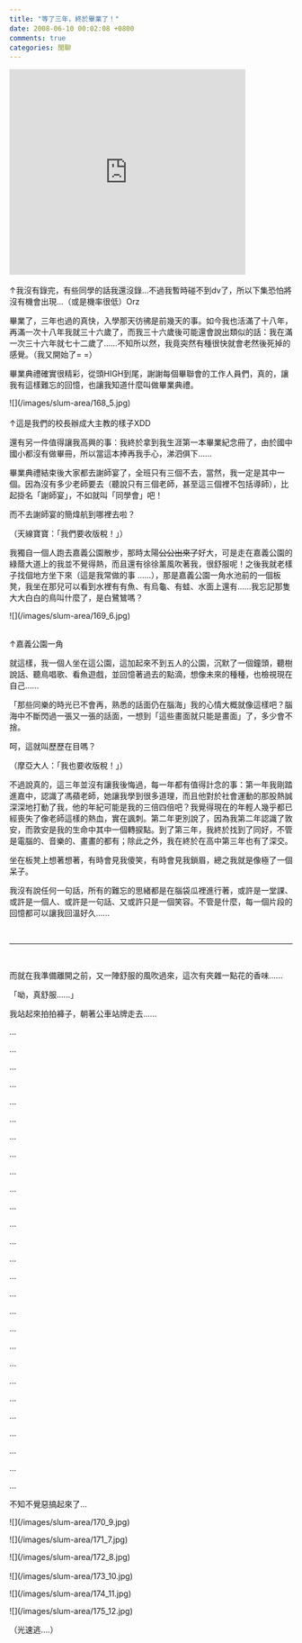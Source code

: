 ```yaml
---
title: "等了三年，終於畢業了！"
date: 2008-06-10 00:02:08 +0800
comments: true
categories: 閒聊
---
```

<p><iframe marginwidth="0" marginheight="0" src="http://vlog.xuite.net/vlog/guest/external.php?media_id=M1J6cGZWLTExNTc3MzAuZmx2&pt=0&ar=0&as=0" frameborder="0" width="420" scrolling="no" height="365"></iframe></p><p>↑我沒有錄完，有些同學的話我還沒錄...不過我暫時碰不到dv了，所以下集恐怕將沒有機會出現...（或是機率很低）Orz</p><p>畢業了，三年也過的真快，入學那天彷彿是前幾天的事。如今我也活滿了十八年，再滿一次十八年我就三十六歲了，而我三十六歲後可能還會說出類似的話：我在滿一次三十六年就七十二歲了……不知所以然，我竟突然有種很快就會老然後死掉的感覺。（我又開始了= =）</p><p>畢業典禮確實很精彩，從頭HIGH到尾，謝謝每個畢聯會的工作人員們，真的，讓我有這樣難忘的回憶，也讓我知道什麼叫做畢業典禮。</p><p>![](/images/slum-area/168_5.jpg)<br /><br />↑這是我們的校長辦成大主教的樣子XDD</p><p>還有另一件值得讓我高興的事：我終於拿到我生涯第一本畢業紀念冊了，由於國中國小都沒有做畢冊，所以當這本捧再我手心，涕泗俱下......</p><p>畢業典禮結束後大家都去謝師宴了，全班只有三個不去，當然，我一定是其中一個。因為沒有多少老師要去（聽說只有三個老師，甚至這三個裡不包括導師），比起掛名「謝師宴」，不如就叫「同學會」吧！</p><p>而不去謝師宴的簡煒航到哪裡去啦？</p><p>（天線寶寶：「我們要收版稅！」）</p><p>我獨自一個人跑去嘉義公園散步，那時太陽<strike>公公出來了</strike>好大，可是走在嘉義公園的綠蔭大道上的我並不覺得熱，而且還有徐徐薰風吹著我，很舒服呢！之後我就老樣子找個地方坐下來（這是我常做的事 ......），那是嘉義公園一角水池前的一個板凳，我坐在那兒可以看到水裡有有魚、有烏龜、有蛙、水面上還有......我忘記那隻大大白白的鳥叫什麼了，是白鷺鷥嗎？</p><p>![](/images/slum-area/169_6.jpg)<br /><br /></p><p>↑嘉義公園一角</p><p>就這樣，我一個人坐在這公園，這加起來不到五人的公園，沉默了一個鐘頭，聽樹說話、聽鳥唱歌、看魚遊戲，並回憶著過去的點滴，想像未來的種種，也檢視現在自己......</p><p>「那些同樂的時光已不會再，熟悉的話面仍在腦海」我的心情大概就像這樣吧？腦海中不斷閃過一張又一張的話面，一想到「這些畫面就只能是畫面」了，多少會不捨。</p><p>呵，這就叫歷歷在目嗎？</p><p>（摩亞大人：「我也要收版稅！」）</p><p>不過說真的，這三年並沒有讓我後悔過，每一年都有值得計念的事：第一年我剛踏進嘉中，認識了馮蘋老師，她讓我學到很多道理，而且他對於社會運動的那股熱誠深深地打動了我，他的年紀可能是我的三倍四倍吧？我覺得現在的年輕人幾乎都已經喪失了像老師這樣的熱血，實在諷刺。第二年更別說了，因為我第二年認識了敦安，而敦安是我的生命中其中一個轉捩點。到了第三年，我終於找到了同好，不管是電腦的、音樂的、畫畫的都有；除此之外，我在終於在高中第三年也有了深交。</p><p>坐在板凳上想著想著，有時會見我傻笑，有時會見我鎖眉，總之我就是像極了一個呆子。</p><p>我沒有說任何一句話，所有的難忘的思緒都是在腦袋瓜裡進行著，或許是一堂課、或許是一個人、或許是一句話、又或許只是一個笑容。不管是什麼，每一個片段的回憶都可以讓我回溫好久......</p><p> </p><hr /><p> </p><p>而就在我準備離開之前，又一陣舒服的風吹過來，這次有夾雜一點花的香味......</p><p>「呦，真舒服......」</p><p>我站起來拍拍褲子，朝著公車站牌走去......</p><p>...</p><p>...</p><p>...</p><p>...</p><p>...</p><p>...</p><p>...</p><p>...</p><p>...</p><p>...</p><p>...</p><p>...</p><p>...</p><p>...</p><p>...</p><p>...</p><p>...</p><p>...</p><p>...</p><p>...</p><p>...</p><p>...</p><p>...</p><p>...</p><p>...</p><p>...</p><p>...</p><p>不知不覺惡搞起來了...</p><p>![](/images/slum-area/170_9.jpg)</p><p>![](/images/slum-area/171_7.jpg)</p><p>![](/images/slum-area/172_8.jpg)<br /><br />![](/images/slum-area/173_10.jpg)</p><p>![](/images/slum-area/174_11.jpg)</p><p>![](/images/slum-area/175_12.jpg)</p><p>（光速逃....）</p>
